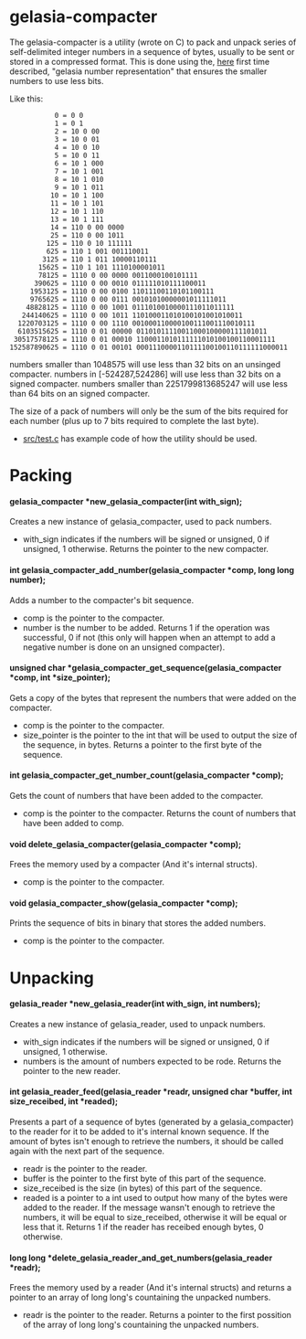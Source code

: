 # gelasia-compacter
The gelasia-compacter is a utility (wrote on C) to pack and unpack series of self-delimited integer numbers in a sequence of bytes, usually to be sent or stored in a compressed format. This is done using the, [here](https://github.com/Autopawn/gelasia-compacter/blob/master/representation/gelasia_representation.pdf) first time described, "gelasia number representation" that ensures the smaller numbers to use less bits.

Like this:

               0 = 0 0 
               1 = 0 1
               2 = 10 0 00
               3 = 10 0 01 
               4 = 10 0 10 
               5 = 10 0 11 
               6 = 10 1 000 
               7 = 10 1 001 
               8 = 10 1 010 
               9 = 10 1 011 
              10 = 10 1 100 
              11 = 10 1 101 
              12 = 10 1 110 
              13 = 10 1 111 
              14 = 110 0 00 0000
              25 = 110 0 00 1011 
             125 = 110 0 10 111111 
             625 = 110 1 001 001110011 
            3125 = 110 1 011 10000110111 
           15625 = 110 1 101 1110100001011 
           78125 = 1110 0 00 0000 0011000100101111 
          390625 = 1110 0 00 0010 011111010111100011 
         1953125 = 1110 0 00 0100 11011100110101100111 
         9765625 = 1110 0 00 0111 00101010000001011111011 
        48828125 = 1110 0 00 1001 0111010010000111011011111 
       244140625 = 1110 0 00 1011 110100011010100101001010011 
      1220703125 = 1110 0 00 1110 001000110000100111001110010111 
      6103515625 = 1110 0 01 00000 01101011110011000100000111101011 
     30517578125 = 1110 0 01 00010 1100011010111111010100100110001111 
    152587890625 = 1110 0 01 00101 0001110000110111100100110111111000011

numbers smaller than 1048575 will use less than 32 bits on an unsinged compacter.
numbers in [-524287,524286] will use less than 32 bits on a signed compacter.
numbers smaller than 2251799813685247 will use less than 64 bits on an signed compacter.

The size of a pack of numbers will only be the sum of the bits required for each number (plus up to 7 bits required to complete the last byte).

* [src/test.c](https://github.com/Autopawn/gelasia-compacter/blob/master/src/test.c) has example code of how the utility should be used.

# Packing

#### gelasia_compacter *new_gelasia_compacter(int with_sign);
Creates a new instance of gelasia_compacter, used to pack numbers.
  * with_sign indicates if the numbers will be signed or unsigned, 0 if unsigned, 1 otherwise.
Returns the pointer to the new compacter.

#### int gelasia_compacter_add_number(gelasia_compacter *comp, long long number);
Adds a number to the compacter's bit sequence.
  * comp is the pointer to the compacter.
  * number is the number to be added.
Returns 1 if the operation was successful, 0 if not (this only will happen when an attempt to add a negative number is done on an unsigned compacter).

#### unsigned char *gelasia_compacter_get_sequence(gelasia_compacter *comp, int *size_pointer);
Gets a copy of the bytes that represent the numbers that were added on the compacter.
  * comp is the pointer to the compacter.
  * size_pointer is the pointer to the int that will be used to output the size of the sequence, in bytes.
Returns a pointer to the first byte of the sequence.

#### int gelasia_compacter_get_number_count(gelasia_compacter *comp);
Gets the count of numbers that have been added to the compacter.
  * comp is the pointer to the compacter.
Returns the count of numbers that have been added to comp.

#### void delete_gelasia_compacter(gelasia_compacter *comp);
Frees the memory used by a compacter (And it's internal structs).
  * comp is the pointer to the compacter.

#### void gelasia_compacter_show(gelasia_compacter *comp);
Prints the sequence of bits in binary that stores the added numbers. 
  * comp is the pointer to the compacter.

# Unpacking

#### gelasia_reader *new_gelasia_reader(int with_sign, int numbers);
Creates a new instance of gelasia_reader, used to unpack numbers.
  * with_sign indicates if the numbers will be signed or unsigned, 0 if unsigned, 1 otherwise.
  * numbers is the amount of numbers expected to be rode.
Returns the pointer to the new reader.

#### int gelasia_reader_feed(gelasia_reader *readr, unsigned char *buffer, int size_receibed, int *readed);
Presents a part of a sequence of bytes (generated by a gelasia_compacter) to the reader for it to be added to it's internal known sequence. If the amount of bytes isn't enough to retrieve the numbers, it should be called again with the next part of the sequence.
  * readr is the pointer to the reader.
  * buffer is the pointer to the first byte of this part of the sequence.
  * size_receibed is the size (in bytes) of this part of the sequence.
  * readed is a pointer to a int used to output how many of the bytes were added to the reader. If the message wansn't enough to retrieve the numbers, it will be equal to size_receibed, otherwise it will be equal or less that it.
Returns 1 if the reader has receibed enough bytes, 0 otherwise.

#### long long *delete_gelasia_reader_and_get_numbers(gelasia_reader *readr);
Frees the memory used by a reader (And it's internal structs) and returns a pointer to an array of long long's countaining the unpacked numbers.
  * readr is the pointer to the reader.
Returns a pointer to the first possition of the array of long long's countaining the unpacked numbers.
